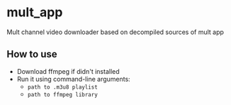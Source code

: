 # mult_app
Mult channel video downloader based on decompiled sources of mult app
## How to use
* Download ffmpeg if didn't installed
* Run it using command-line arguments: 
  * `path to .m3u8 playlist`
  * `path to ffmpeg library`
